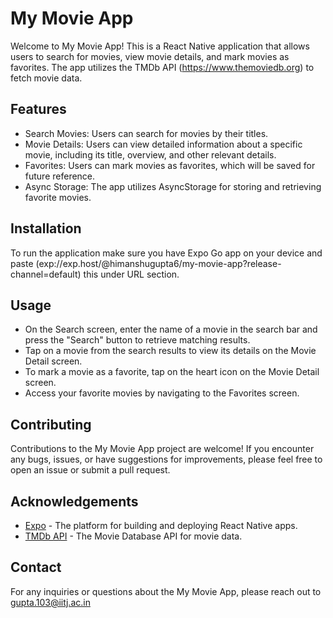 # My Movie App

Welcome to My Movie App! This is a React Native application that allows users to search for movies, view movie details, and mark movies as favorites. The app utilizes the TMDb API (https://www.themoviedb.org) to fetch movie data.

## Features

- Search Movies: Users can search for movies by their titles.
- Movie Details: Users can view detailed information about a specific movie, including its title, overview, and other relevant details.
- Favorites: Users can mark movies as favorites, which will be saved for future reference.
- Async Storage: The app utilizes AsyncStorage for storing and retrieving favorite movies.

## Installation

To run the application make sure you have Expo Go app on your device and paste (exp://exp.host/@himanshugupta6/my-movie-app?release-channel=default) this under URL section.


## Usage

- On the Search screen, enter the name of a movie in the search bar and press the "Search" button to retrieve matching results.
- Tap on a movie from the search results to view its details on the Movie Detail screen.
- To mark a movie as a favorite, tap on the heart icon on the Movie Detail screen.
- Access your favorite movies by navigating to the Favorites screen.

## Contributing

Contributions to the My Movie App project are welcome! If you encounter any bugs, issues, or have suggestions for improvements, please feel free to open an issue or submit a pull request.

## Acknowledgements

- [Expo](https://expo.dev) - The platform for building and deploying React Native apps.
- [TMDb API](https://www.themoviedb.org) - The Movie Database API for movie data.

## Contact

For any inquiries or questions about the My Movie App, please reach out to gupta.103@iitj.ac.in

